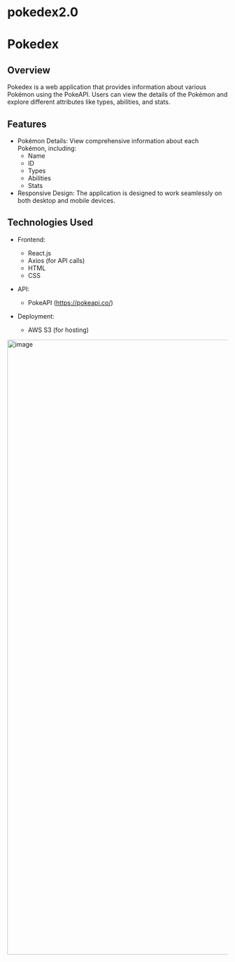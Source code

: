 # pokedex2.0
# Pokedex

## Overview
Pokedex is a web application that provides information about various Pokémon using the PokeAPI. Users can view the details of the Pokémon and explore different attributes like types, abilities, and stats.

## Features
- Pokémon Details: View comprehensive information about each Pokémon, including:
  - Name
  - ID
  - Types
  - Abilities
  - Stats
- Responsive Design: The application is designed to work seamlessly on both desktop and mobile devices.

## Technologies Used
- Frontend: 
  - React.js
  - Axios (for API calls)
  - HTML
  - CSS

- API: 
  - PokeAPI (https://pokeapi.co/)

- Deployment: 
  - AWS S3 (for hosting)



<img width="1402" alt="image" src="https://github.com/user-attachments/assets/d1602c57-eeee-444e-83c8-8b582d135483">
